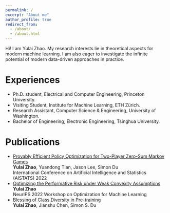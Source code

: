 ```yaml
---
permalink: /
excerpt: "About me"
author_profile: true
redirect_from: 
  - /about/
  - /about.html
---
```


Hi! I am Yulai Zhao. My research interests lie in theoretical aspects for modern machine learning. I am also eager to investigate the infinite potential of modern data-driven approaches in practice.

Experiences
======
* Ph.D. student, Electrical and Computer Engineering, Princeton University.
* Visiting Student, Institute for Machine Learning, ETH Zürich.
* Research Assistant, Computer Science & Engineering, University of Washington.
* Bachelor of Engineering, Electronic Engineering, Tsinghua University.

Publications
======
* [Provably Efficient Policy Optimization for Two-Player Zero-Sum Markov Games](https://proceedings.mlr.press/v151/zhao22b.html)   
**Yulai Zhao**, Yuandong Tian, Jason Lee, Simon Du   
International Conference on Artificial Intelligence and Statistics (AISTATS) 2022
* [Optimizing the Performative Risk under Weak Convexity Assumptions](https://openreview.net/forum?id=Ut_vApkulkk)    
**Yulai Zhao**   
NeurIPS 2022 Workshop on Optimization for Machine Learning
* [Blessing of Class Diversity in Pre-training](https://arxiv.org/abs/2209.03447)   
**Yulai Zhao**, Jianshu Chen, Simon S. Du





